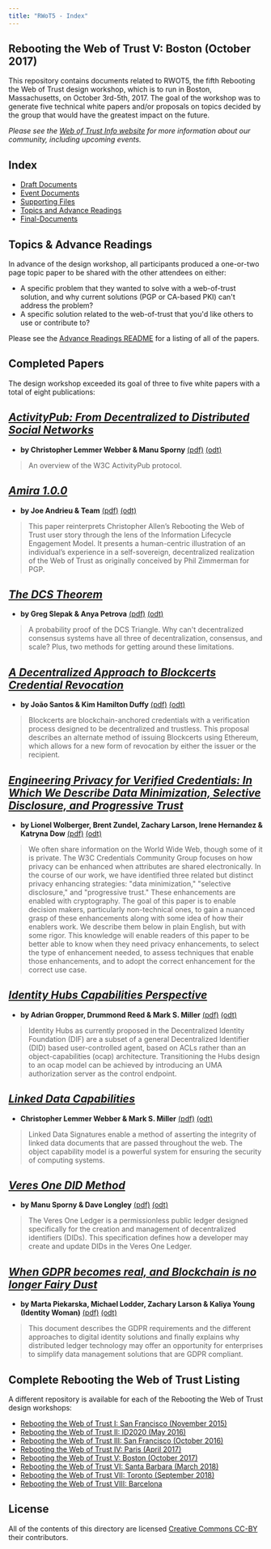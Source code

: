 ```yaml
---
title: "RWoT5 - Index"
---
```


## Rebooting the Web of Trust V: Boston (October 2017)

This repository contains documents related to RWOT5, the fifth Rebooting the Web of Trust design workshop, which is to run in Boston, Massachusetts, on October 3rd-5th, 2017. The goal of the workshop was to generate five technical white papers and/or proposals on topics decided by the group that would have the greatest impact on the future.

_Please see the [Web of Trust Info website](http://www.weboftrust.info/) for more information about our community, including upcoming events._

## Index

* [Draft Documents](draft-documents/)
* [Event Documents](event-documents/)
* [Supporting Files](supporting-files/)
* [Topics and Advance Readings](topics-and-advance-readings/)
* [Final-Documents](final-documents/)

##  Topics & Advance Readings

In advance of the design workshop, all participants produced a one-or-two page topic paper to be shared with the other attendees on either:

* A specific problem that they wanted to solve with a web-of-trust solution, and why current solutions (PGP or CA-based PKI) can't address the problem?
*  A specific solution related to the web-of-trust that you'd like others to use or contribute to?

Please see the [Advance Readings README](Topics/) for a listing of all of the papers.

## Completed Papers

The design workshop exceeded its goal of three to five white papers with a total of eight publications:

## [*ActivityPub: From Decentralized to Distributed Social Networks*](Final/activitypub-decentralized-distributed/)
* **by Christopher Lemmer Webber & Manu Sporny** [(pdf)](https://github.com/WebOfTrustInfo/rwot5-boston/blob/master/final-documents/activitypub-decentralized-distributed.pdf?raw=true) [(odt)](https://github.com/WebOfTrustInfo/rwot5-boston/blob/master/final-documents/activitypub-decentralized-distributed.odt?raw=true)

> An overview of the W3C ActivityPub protocol.

## [*Amira 1.0.0*](Final/amira/)
* **by Joe Andrieu & Team** [(pdf)](https://github.com/WebOfTrustInfo/rwot5-boston/blob/master/final-documents/amira.pdf?raw=true) [(odt)](https://github.com/WebOfTrustInfo/rwot5-boston/blob/master/final-documents/amira.odt?raw=true)

> This paper reinterprets Christopher Allen’s Rebooting the Web of Trust user story through the lens of the Information Lifecycle Engagement Model. It presents a human-centric illustration of an individual’s experience in a self-sovereign, decentralized realization of the Web of Trust as originally conceived by Phil Zimmerman for PGP.

## [*The DCS Theorem*](Final/DCS-Theorem/)
* **by Greg Slepak & Anya Petrova**  [(pdf)](https://github.com/WebOfTrustInfo/rwot5-boston/blob/master/final-documents/The-DCS-Theorem.pdf?raw=true) [(odt)](https://github.com/WebOfTrustInfo/rwot5-boston/blob/master/final-documents/The-DCS-Theorem.odt?raw=true)

> A probability proof of the DCS Triangle. Why can't decentralized consensus systems have all three of decentralization, consensus, and scale? Plus, two methods for getting around these limitations.

## [*A Decentralized Approach to Blockcerts Credential Revocation*](Final/blockcerts-revocation/) 
* **by João Santos & Kim Hamilton Duffy**  [(pdf)](https://github.com/WebOfTrustInfo/rwot5-boston/blob/master/final-documents/blockcerts-revocation.pdf?raw=true) [(odt)](https://github.com/WebOfTrustInfo/rwot5-boston/blob/master/final-documents/blockcerts-revocation.odt?raw=true)

> Blockcerts are blockchain-anchored credentials with a verification process designed to be decentralized and trustless. This proposal describes an alternate method of issuing Blockcerts using Ethereum, which allows for a new form of revocation by either the issuer or the recipient.

## [*Engineering Privacy for Verified Credentials: In Which We Describe Data Minimization, Selective Disclosure, and Progressive Trust*](Final/data-minimization-sd/)
* **by Lionel Wolberger, Brent Zundel, Zachary Larson, Irene Hernandez & Katryna Dow**  [(pdf)](https://github.com/WebOfTrustInfo/rwot5-boston/blob/master/final-documents/data-minimization-sd.pdf?raw=true) [(odt)](https://github.com/WebOfTrustInfo/rwot5-boston/blob/master/final-documents/data-minimization-sd.odt?raw=true)

> We often share information on the World Wide Web, though some of it is private. The W3C Credentials Community Group focuses on how privacy can be enhanced when attributes are shared electronically. In the course of our work, we have identified three related but distinct privacy enhancing strategies: "data minimization," "selective disclosure," and "progressive trust." These enhancements are enabled with cryptography. The goal of this paper is to enable decision makers, particularly non-technical ones, to gain a nuanced grasp of these enhancements along with some idea of how their enablers work. We describe them below in plain English, but with some rigor. This knowledge will enable readers of this paper to be better able to know when they need privacy enhancements, to select the type of enhancement needed, to assess techniques that enable those enhancements, and to adopt the correct enhancement for the correct use case.

## [*Identity Hubs Capabilities Perspective*](Final/identity-hubs-capabilities-perspective/) 
* **by Adrian Gropper, Drummond Reed & Mark S. Miller**  [(pdf)](https://github.com/WebOfTrustInfo/rwot5-boston/blob/master/final-documents/identity-hubs-capabilities-perspective.pdf?raw=true) [(odt)](https://github.com/WebOfTrustInfo/rwot5-boston/blob/master/final-documents/identity-hubs-capabilities-perspective.odt?raw=true)


> Identity Hubs as currently proposed in the Decentralized Identity Foundation (DIF) are a subset of a general Decentralized Identifier (DID) based user-controlled agent, based on ACLs rather than an object-capabilities (ocap) architecture. Transitioning the Hubs design to an ocap model can be achieved by introducing an UMA authorization server as the control endpoint.

## [*Linked Data Capabilities*](Final/lds-ocap/) 
* **Christopher Lemmer Webber & Mark S. Miller**  [(pdf)](https://github.com/WebOfTrustInfo/rwot5-boston/blob/master/final-documents/lds-ocap.pdf?raw=true) [(odt)](https://github.com/WebOfTrustInfo/rwot5-boston/blob/master/final-documents/lds-ocap.odt?raw=true)

> Linked Data Signatures enable a method of asserting the integrity of linked data documents that are passed throughout the web. The object capability model is a powerful system for ensuring the security of computing systems. 

## [*Veres One DID Method*](Final/did-method-veres-one/) 
* **by Manu Sporny & Dave Longley**  [(pdf)](https://github.com/WebOfTrustInfo/rwot5-boston/blob/master/final-documents/did-method-veres-one.pdf?raw=true) [(odt)](https://github.com/WebOfTrustInfo/rwot5-boston/blob/master/final-documents/did-method-veres-one.odt?raw=true)

> The Veres One Ledger is a permissionless public ledger designed specifically for the creation and management of decentralized identifiers (DIDs). This specification defines how a developer may create and update DIDs in the Veres One Ledger.

## [*When GDPR becomes real, and Blockchain is no longer Fairy Dust*](Final/gdpr/) 
* **by Marta Piekarska, Michael Lodder, Zachary Larson & Kaliya Young (Identity Woman)**  [(pdf)](https://github.com/WebOfTrustInfo/rwot5-boston/blob/master/final-documents/gdpr.pdf?raw=true) [(odt)](https://github.com/WebOfTrustInfo/rwot5-boston/blob/master/final-documents/gdpr.odt?raw=true)

> This document describes the GDPR requirements and the different approaches to digital identity solutions and finally explains why distributed ledger technology may offer an opportunity for enterprises to simplify data management solutions that are GDPR compliant.

## Complete Rebooting the Web of Trust Listing

A different repository is available for each of the Rebooting the Web of Trust design workshops:

* [Rebooting the Web of Trust I: San Francisco (November 2015)](../RWoT1/)
* [Rebooting the Web of Trust II: ID2020 (May 2016)](../RWoT2/)
* [Rebooting the Web of Trust III: San Francisco (October 2016)](../RWoT3/)
* [Rebooting the Web of Trust IV: Paris (April 2017)](../RWoT4/)
* [Rebooting the Web of Trust V: Boston (October 2017)](../RWoT5/)
* [Rebooting the Web of Trust VI: Santa Barbara (March 2018)](../RWoT6/)
* [Rebooting the Web of Trust VII: Toronto (September 2018)](../RWoT7/)
* [Rebooting the Web of Trust VIII: Barcelona](../RWoT8)

## License

All of the contents of this directory are licensed [Creative Commons CC-BY](../LICENSE-CC-BY-4.0/) their contributors.
